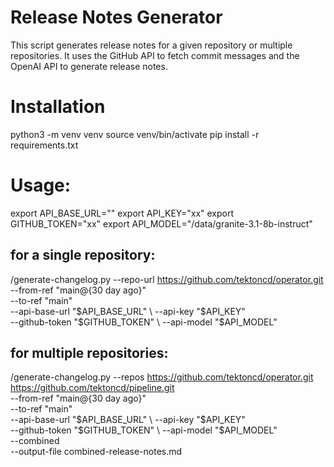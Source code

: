 
# Release Notes Generator
This script generates release notes for a given repository or multiple repositories.
It uses the GitHub API to fetch commit messages and the OpenAI API to generate release notes.


# Installation
python3 -m venv venv
source venv/bin/activate
pip install -r requirements.txt

# Usage:
export API_BASE_URL=""
export API_KEY="xx"
export GITHUB_TOKEN="xx"
export API_MODEL="/data/granite-3.1-8b-instruct"

## for a single repository:
/generate-changelog.py --repo-url https://github.com/tektoncd/operator.git \
      --from-ref "main@{30 day ago}" \
      --to-ref "main" \
      --api-base-url "$API_BASE_URL" \
      --api-key "$API_KEY" \
      --github-token "$GITHUB_TOKEN" \
      --api-model "$API_MODEL"

## for multiple repositories:

/generate-changelog.py  --repos https://github.com/tektoncd/operator.git https://github.com/tektoncd/pipeline.git \
  --from-ref "main@{30 day ago}" \
  --to-ref "main" \
  --api-base-url "$API_BASE_URL" \
  --api-key "$API_KEY" \
  --github-token "$GITHUB_TOKEN" \
  --api-model "$API_MODEL" \
  --combined \
  --output-file combined-release-notes.md
